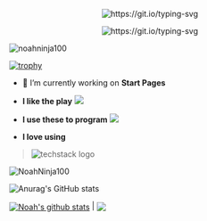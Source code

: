 <p align="center">
  <img src="https://readme-typing-svg.demolab.com?font=Kdam+Thmor+Pro&size=35&duration=4000&pause=1000&color=000000&center=true&vCenter=true&width=435&lines=Hey%F0%9F%91%8B%2C+I'm+NoahNinja100" alt="https://git.io/typing-svg" />
</p> <p align="center">
  <img src="https://readme-typing-svg.demolab.com?font=Kdam+Thmor+Pro&duration=4000&pause=1000&color=000000&center=true&vCenter=true&width=435&lines=I+Am+A+Javascript%2FLua+Programmer" alt="https://git.io/typing-svg" />
</p>
<p align="left"> <img src="https://komarev.com/ghpvc/?username=noahninja100&label=Profile%20views&color=000000&style=flat" alt="noahninja100" /> </p>

[![trophy](https://github-profile-trophy.vercel.app/?username=noahninja100&theme=onedark)](https://github.com/ryo-ma/github-profile-trophy)

- 🔭 I’m currently working on **Start Pages**
- **I like the play** <img src="https://img.shields.io/badge/Counter_Strike-000000?style=for-the-badge&logo=counter-strike&logoColor=white" />
- **I use these to program** <img src="https://img.shields.io/badge/VSCode-0078D4?style=for-the-badge&logo=visual%20studio%20code&logoColor=white" /> 

- **I love using**
> ![techstack logo](https://readme-components.vercel.app/api?component=logo&logo=react&animation=spin&fill=000000)


<p><img align="center" src="https://github-readme-stats.vercel.app/api/top-langs?username=NoahNinja100&show_icons=true&theme=dark&locale=en&layout=compact" alt="NoahNinja100" /></p>

![Anurag's GitHub stats](https://github-readme-stats.vercel.app/api?username=noahninja100&hide=issues,prs&count_private=true&include_all_commits=true&show_icons=true&theme=transparent)

<a href="https://github.com/anuraghazra/github-readme-stats"><img align="center" src="https://github-readme-stats.vercel.app/api?username=noahninja100&show_icons=true&include_all_commits=true&theme=transparent&count_private=true&hide=issues,prs&cache_seconds=20000" alt="Noah's github stats" /></a> | <a href="https://github.com/anuraghazra/github-readme-stats"><img align="center" src="https://github-readme-stats.vercel.app/api/top-langs/?username=noahninja100&layout=compact&theme=transparent&hide_border=true" /></a>
